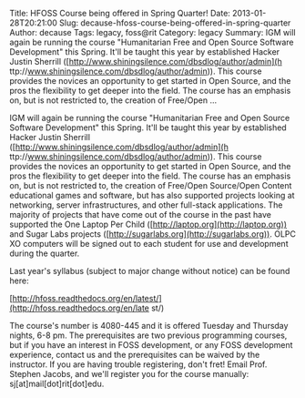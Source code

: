 Title: HFOSS Course being offered in Spring Quarter!
Date: 2013-01-28T20:21:00
Slug: decause-hfoss-course-being-offered-in-spring-quarter
Author: decause
Tags: legacy, foss@rit
Category: legacy
Summary: IGM will again be running the course "Humanitarian Free and Open Source Software Development" this Spring. It'll be taught this year by established Hacker Justin Sherrill ([http://www.shiningsilence.com/dbsdlog/author/admin](h ttp://www.shiningsilence.com/dbsdlog/author/admin)). This course provides the novices an opportunity to get started in Open Source, and the pros the flexibility to get deeper into the field. The course has an emphasis on, but is not restricted to, the creation of Free/Open ... 

IGM will again be running the course "Humanitarian Free and Open Source
Software Development" this Spring. It'll be taught this year by established
Hacker Justin Sherrill ([http://www.shiningsilence.com/dbsdlog/author/admin](h
ttp://www.shiningsilence.com/dbsdlog/author/admin)). This course provides the
novices an opportunity to get started in Open Source, and the pros the
flexibility to get deeper into the field. The course has an emphasis on, but
is not restricted to, the creation of Free/Open Source/Open Content
educational games and software, but has also supported projects looking at
networking, server infrastructures, and other full-stack applications. The
majority of projects that have come out of the course in the past have
supported the One Laptop Per Child ([http://laptop.org](http://laptop.org))
and Sugar Labs projects ([http://sugarlabs.org](http://sugarlabs.org)). OLPC
XO computers will be signed out to each student for use and development during
the quarter.

Last year's syllabus (subject to major change without notice) can be found
here:

[http://hfoss.readthedocs.org/en/latest/](http://hfoss.readthedocs.org/en/late
st/)

The course's number is 4080-445 and it is offered Tuesday and Thursday nights,
6-8 pm. The prerequisites are two previous programming courses, but if you
have an interest in FOSS development, or any FOSS development experience,
contact us and the prerequisites can be waived by the instructor. If you are
having trouble registering, don't fret! Email Prof. Stephen Jacobs, and we'll
register you for the course manually: sj[at]mail[dot]rit[dot]edu.

